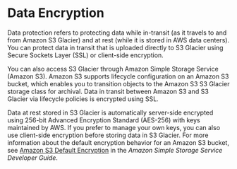 # Data Encryption<a name="DataEncryption"></a>

Data protection refers to protecting data while in\-transit \(as it travels to and from Amazon S3 Glacier\) and at rest \(while it is stored in AWS data centers\)\. You can protect data in transit that is uploaded directly to S3 Glacier using Secure Sockets Layer \(SSL\) or client\-side encryption\.

You can also access S3 Glacier through Amazon Simple Storage Service \(Amazon S3\)\. Amazon S3 supports lifecycle configuration on an Amazon S3 bucket, which enables you to transition objects to the Amazon S3 S3 Glacier storage class for archival\. Data in transit between Amazon S3 and S3 Glacier via lifecycle policies is encrypted using SSL\.

Data at rest stored in S3 Glacier is automatically server\-side encrypted using 256\-bit Advanced Encryption Standard \(AES\-256\) with keys maintained by AWS\. If you prefer to manage your own keys, you can also use client\-side encryption before storing data in S3 Glacier\. For more information about the default encryption behavior for an Amazon S3 bucket, see [Amazon S3 Default Encryption](https://docs.aws.amazon.com/AmazonS3/latest/dev/bucket-encryption.html) in the *Amazon Simple Storage Service Developer Guide*\.